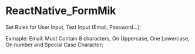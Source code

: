 # ReactNative_FormMik
Set Rules for User Input, Text Input (Email, Password...);

Exmaple: Email: Must Contain 8 characters, On Uppercase, One Lowercase, On number and Special Case Character;
